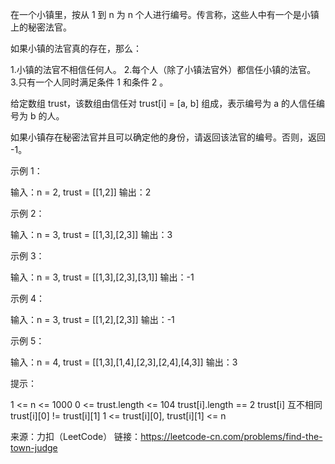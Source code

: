在一个小镇里，按从 1 到 n 为 n 个人进行编号。传言称，这些人中有一个是小镇上的秘密法官。

如果小镇的法官真的存在，那么：

  1.小镇的法官不相信任何人。
  2.每个人（除了小镇法官外）都信任小镇的法官。
  3.只有一个人同时满足条件 1 和条件 2 。

给定数组 trust，该数组由信任对 trust[i] = [a, b] 组成，表示编号为 a 的人信任编号为 b 的人。

如果小镇存在秘密法官并且可以确定他的身份，请返回该法官的编号。否则，返回 -1。


示例 1：

输入：n = 2, trust = [[1,2]]
输出：2

示例 2：

输入：n = 3, trust = [[1,3],[2,3]]
输出：3

示例 3：

输入：n = 3, trust = [[1,3],[2,3],[3,1]]
输出：-1

示例 4：

输入：n = 3, trust = [[1,2],[2,3]]
输出：-1

示例 5：

输入：n = 4, trust = [[1,3],[1,4],[2,3],[2,4],[4,3]]
输出：3


提示：

1 <= n <= 1000
0 <= trust.length <= 104
trust[i].length == 2
trust[i] 互不相同
trust[i][0] != trust[i][1]
1 <= trust[i][0], trust[i][1] <= n

来源：力扣（LeetCode）
链接：https://leetcode-cn.com/problems/find-the-town-judge